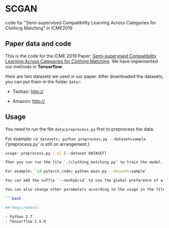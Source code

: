# SCGAN
code for "Semi-supervised Compatibility Learning Across Categories for Clothing Matching" in ICME2019

## Paper data and code

This is the code for the ICME 2019 Paper: [Semi-supervised Compatibility Learning Across Categories for Clothing Matching](https://). We have implemented our methods in **Tensorflow**.

Here are two datasets we used in our paper. After downloaded the datasets, you can put them in the folder `data/`:

- Taobao: <http://>

- Amazon: <http://>

## Usage

You need to run the file  `data/preprocess.py` first to preprocess the data.

For example: `cd datasets; python preprocess.py --dataset=sample` ('preprocess.py' is still on arrangement.)

```bash
usage: preprocess.py [-h] [--dataset DATASET]

Then you can run the file `./clothing_matching.py` to train the model.

For example: `cd pytorch_code; python main.py --dataset=sample`

You can add the suffix `--nonhybrid` to use the global preference of a session graph to recommend instead of the hybrid preference.

You can also change other parameters according to the usage in the file './config.py':

```bash

## Requirements

- Python 2.7
- Tensorflow 1.5.0


